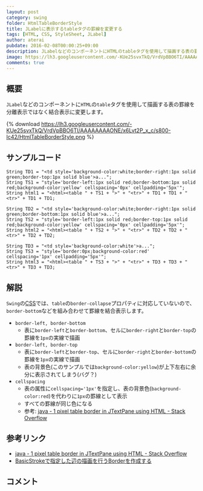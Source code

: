 ```yaml
---
layout: post
category: swing
folder: HtmlTableBorderStyle
title: JLabelに表示するtableタグの罫線を変更する
tags: [HTML, CSS, StyleSheet, JLabel]
author: aterai
pubdate: 2016-02-08T00:00:25+09:00
description: JLabelなどのコンポーネントにHTMLのtableタグを使用して描画する表の罫線を分離表示ではなく結合表示に変更します。
image: https://lh3.googleusercontent.com/-KUe25svxTkQ/VrdVpBBO6TI/AAAAAAAAONE/x6Lvt2P_x_c/s800-Ic42/HtmlTableBorderStyle.png
comments: true
---
```

## 概要
`JLabel`などのコンポーネントに`HTML`の`table`タグを使用して描画する表の罫線を分離表示ではなく結合表示に変更します。

{% download https://lh3.googleusercontent.com/-KUe25svxTkQ/VrdVpBBO6TI/AAAAAAAAONE/x6Lvt2P_x_c/s800-Ic42/HtmlTableBorderStyle.png %}

## サンプルコード
<pre class="prettyprint"><code>String TD1 = "&lt;td style='background-color:white;border-right:1px solid green;border-top:1px solid blue'&gt;a...";
String TS1 = "style='border-left:1px solid red;border-bottom:1px solid red;background-color:yellow' cellspacing='0px' cellpadding='5px'";
String html1 = "&lt;html&gt;&lt;table " + TS1 + "&gt;" + "&lt;tr&gt;" + TD1 + TD1 + "&lt;tr&gt;" + TD1 + TD1;

String TD2 = "&lt;td style='background-color:white;border-right:1px solid green;border-bottom:1px solid blue'&gt;a...";
String TS2 = "style='border-left:1px solid red;border-top:1px solid red;background-color:yellow' cellspacing='0px' cellpadding='5px'";
String html2 = "&lt;html&gt;&lt;table " + TS2 + "&gt;" + "&lt;tr&gt;" + TD2 + TD2 + "&lt;tr&gt;" + TD2 + TD2;

String TD3 = "&lt;td style='background-color:white'&gt;a...";
String TS3 = "style='border:0px;background-color:red' cellspacing='1px' cellpadding='5px'";
String html3 = "&lt;html&gt;&lt;table " + TS3 + "&gt;" + "&lt;tr&gt;" + TD3 + TD3 + "&lt;tr&gt;" + TD3 + TD3;
</code></pre>

## 解説
`Swing`の[CSS](http://docs.oracle.com/javase/jp/8/docs/api/javax/swing/text/html/CSS.html)では、`table`の`border-collapse`プロパティに対応していないので、`border-bottom`などを組み合わせて罫線を結合表示します。

- `border-left, border-bottom`
    - 表に`border-left`と`border-bottom`、セルに`border-right`と`border-top`の罫線を`1px`の実線で描画
- `border-left, border-top`
    - 表に`border-left`と`border-top`、セルに`border-right`と`border-bottom`の罫線を`1px`の実線で描画
    - 表の背景色(このサンプルでは`background-color:yellow`)が上下左右に余分に表示されてしまう(バグ？)
- `cellspacing`
    - 表の属性に`cellspacing='1px'`を指定し、表の背景色(`background-color:red`)を代わりに`1px`の罫線として表示
    - すべての罫線が同じ色になる
    - 参考: [java - 1 pixel table border in JTextPane using HTML - Stack Overflow](http://stackoverflow.com/questions/3355469/1-pixel-table-border-in-jtextpane-using-html)

<!-- dummy comment line for breaking list -->

## 参考リンク
- [java - 1 pixel table border in JTextPane using HTML - Stack Overflow](http://stackoverflow.com/questions/3355469/1-pixel-table-border-in-jtextpane-using-html)
- [BasicStrokeで指定した辺の描画を行うBorderを作成する](http://ateraimemo.com/Swing/StrokeMatteBorder.html)

<!-- dummy comment line for breaking list -->

## コメント
